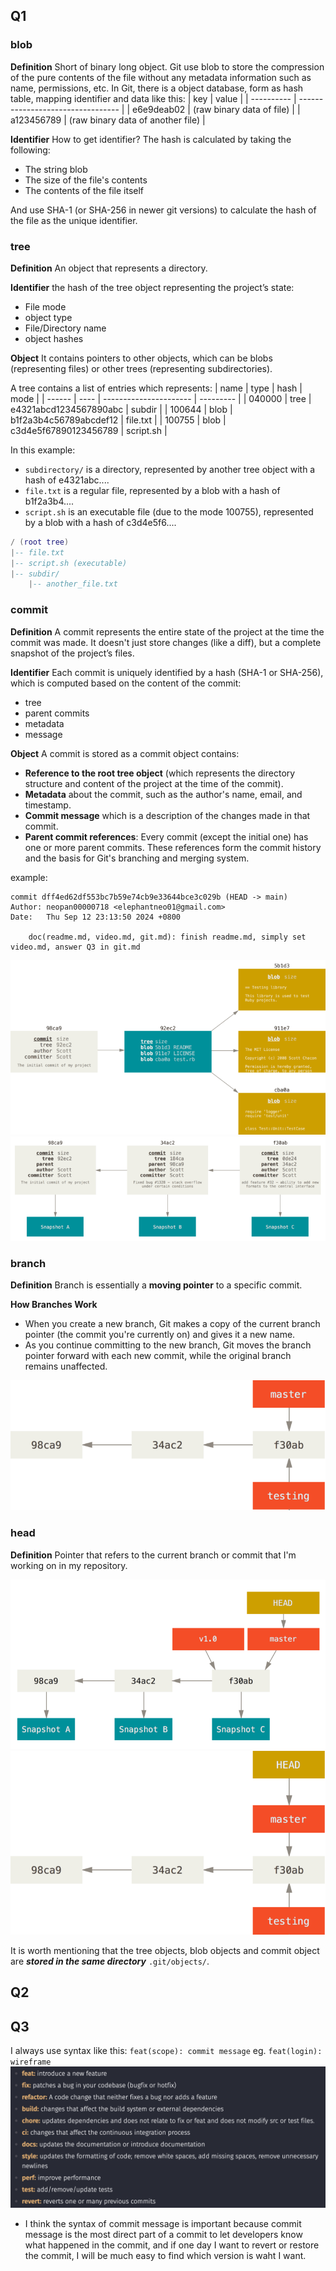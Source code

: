 ## Q1
### blob
__Definition__
Short of binary long object. Git use blob to store the compression of the pure contents of the file without any metadata information such as name, permissions, etc. In Git, there is a object database, form as hash table, mapping identifier and data like this:
| key        | value                             |
| ---------- | --------------------------------- |
| e6e9deab02 | (raw binary data of file)         |
| a123456789 | (raw binary data of another file) |

__Identifier__
How to get identifier? The hash is calculated by taking the following:
+ The string blob
+ The size of the file's contents
+ The contents of the file itself

And use SHA-1 (or SHA-256 in newer git versions) to calculate the hash of the file as the unique identifier.

### tree 
__Definition__
An object that represents a directory. 

__Identifier__
the hash of the tree object representing the project’s state:
+ File mode
+ object type
+ File/Directory name
+ object hashes
    
__Object__
It contains pointers to other objects, which can be blobs (representing files) or other trees (representing subdirectories).

A tree contains a list of entries which represents:
| name   | type | hash                   | mode      |
| ------ | ---- | ---------------------- | --------- |
| 040000 | tree | e4321abcd1234567890abc | subdir    |
| 100644 | blob | b1f2a3b4c56789abcdef12 | file.txt  |
| 100755 | blob | c3d4e5f67890123456789  | script.sh |

In this example:
+ `subdirectory/` is a directory, represented by another tree object with a hash of e4321abc....
+ `file.txt` is a regular file, represented by a blob with a hash of b1f2a3b4....
+ `script.sh` is an executable file (due to the mode 100755), represented by a blob with a hash of c3d4e5f6....

```lua
/ (root tree)
|-- file.txt
|-- script.sh (executable)
|-- subdir/
    |-- another_file.txt
```


### commit
__Definition__
A commit represents the entire state of the project at the time the commit was made. It doesn't just store changes (like a diff), but a complete snapshot of the project’s files.

__Identifier__
Each commit is uniquely identified by a hash (SHA-1 or SHA-256), which is computed based on the content of the commit: 
+ tree
+ parent commits
+ metadata
+ message

__Object__
A commit is stored as a commit object contains:
+ __Reference to the root tree object__ (which represents the directory structure and content of the project at the time of the commit).
+ __Metadata__ about the commit, such as the author's name, email, and timestamp.
+ __Commit message__ which is a description of the changes made in that commit.
+ __Parent commit references__: Every commit (except the initial one) has one or more parent commits. These references form the commit history and the basis for Git's branching and merging system.

example:
```
commit dff4ed62df553bc7b59e74cb9e33644bce3c029b (HEAD -> main)
Author: neopan00000718 <elephantneo01@gmail.com>
Date:   Thu Sep 12 23:13:50 2024 +0800

    doc(readme.md, video.md, git.md): finish readme.md, simply set video.md, answer Q3 in git.md
```
![](./images/commit-and-tree.png)
![](./images/commits-and-parents.png)

### branch
__Definition__
Branch is essentially a __moving pointer__ to a specific commit.

__How Branches Work__
+ When you create a new branch, Git makes a copy of the current branch pointer (the commit you're currently on) and gives it a new name.
+ As you continue committing to the new branch, Git moves the branch pointer forward with each new commit, while the original branch remains unaffected.

![](./images/two-branches.png)


### head
__Definition__
Pointer that refers to the current branch or commit that I'm working on in my repository.

![](./images/branch-and-history.png)
![](./images/head-to-master.png)

It is worth mentioning that the tree objects, blob objects and commit object are ___stored in the same directory___ `.git/objects/`.

## Q2

## Q3
I always use syntax like this:
`feat(scope): commit message`
eg. `feat(login): wireframe`
![commit_syntax](./images/commit_syntax.png)

* I think the syntax of commit message is important because commit message is the most direct part of a commit to let developers know what happened in the commit, and if one day I want to revert or restore the commit, I will be much easy to find which version is waht I want.